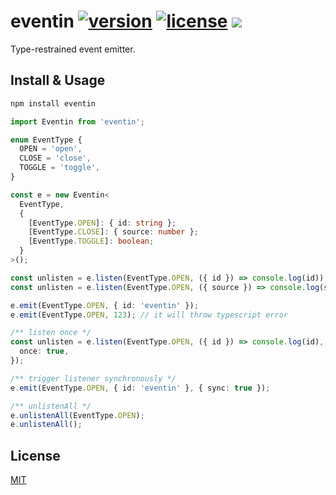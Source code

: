 # eventin [![version](https://img.shields.io/npm/v/eventin)](https://www.npmjs.com/package/eventin) [![license](https://img.shields.io/npm/l/eventin)](https://github.com/mebtte/react-lrc/blob/master/LICENSE) [![](https://img.shields.io/bundlephobia/minzip/eventin)](https://bundlephobia.com/result?p=eventin)

Type-restrained event emitter.

## Install & Usage

```sh
npm install eventin
```

```ts
import Eventin from 'eventin';

enum EventType {
  OPEN = 'open',
  CLOSE = 'close',
  TOGGLE = 'toggle',
}

const e = new Eventin<
  EventType,
  {
    [EventType.OPEN]: { id: string };
    [EventType.CLOSE]: { source: number };
    [EventType.TOGGLE]: boolean;
  }
>();

const unlisten = e.listen(EventType.OPEN, ({ id }) => console.log(id));
const unlisten = e.listen(EventType.OPEN, ({ source }) => console.log(source)); // it will throw typescript error

e.emit(EventType.OPEN, { id: 'eventin' });
e.emit(EventType.OPEN, 123); // it will throw typescript error

/** listen once */
const unlisten = e.listen(EventType.OPEN, ({ id }) => console.log(id), {
  once: true,
});

/** trigger listener synchronously */
e.emit(EventType.OPEN, { id: 'eventin' }, { sync: true });

/** unlistenAll */
e.unlistenAll(EventType.OPEN);
e.unlistenAll();
```

## License

[MIT](./LICENSE)
